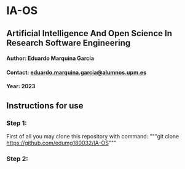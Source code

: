 # IA-OS
## Artificial Intelligence And Open Science In Research Software Engineering
#### Author: Eduardo Marquina García
#### Contact: eduardo.marquina.garcia@alumnos.upm.es
#### Year: 2023

## Instructions for use
### Step 1: 
First of all you may clone this repository with command:  """git clone https://github.com/edumg180032/IA-OS"""

### Step 2:

